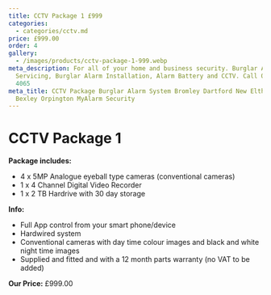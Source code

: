 ```yaml
---
title: CCTV Package 1 £999
categories:
  - categories/cctv.md
price: £999.00
order: 4
gallery:
  - /images/products/cctv-package-1-999.webp
meta_description: For all of your home and business security. Burglar Alarm
  Servicing, Burglar Alarm Installation, Alarm Battery and CCTV. Call 020 8302
  4065
meta_title: CCTV Package Burglar Alarm System Bromley Dartford New Eltham Sidcup
  Bexley Orpington MyAlarm Security
---
```

# CCTV Package 1

**Package includes:**

- 4 x 5MP Analogue eyeball type cameras (conventional cameras)
- 1 x 4 Channel Digital Video Recorder
- 1 x 2 TB Hardrive with 30 day storage

**Info:**

- Full App control from your smart phone/device
- Hardwired system
- Conventional cameras with day time colour images and black and white night time images
- Supplied and fitted and with a 12 month parts warranty (no VAT to be added)

**Our Price:** £999.00
